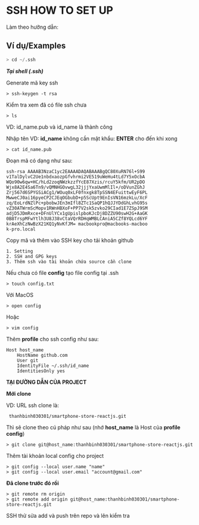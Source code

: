 
# SSH HOW TO SET UP

Làm theo hưỡng dẫn: 

## Ví dụ/Examples

```python
> cd ~/.ssh 

```
***Tại shell (.ssh)***

Generate mã key ssh
```
> ssh-keygen -t rsa 
```
Kiểm tra xem đã có file ssh chưa
```
> ls
```
VD: id_name.pub và id_name là thành công

Nhập tên VD: **id_name** không cần mật khẩu: **ENTER** cho đến khi xong
```
> cat id_name.pub
```
Đoạn mã có dạng như sau:
```
ssh-rsa AAAAB3NzaC1yc2EAAAADAQABAAABgQC80XuRN76l+S99
v1TalDylvC2Ue1nbdxaozpGfvhrmi2VE519uWeHu4tLd7Y5xOcbA
WQo90w6qw+HC/hLd2zoqNWzkzzfYcE87Xzis/rcuY5kfm/UR2pDO
Wjx8A2E4Sa6Tn9/vQMNHGOvwgL32jjjYxaUwmMlIl+/oDVunZGhJ
Zrj567d6SPYGSiACg1/WOuq0xLF0fnxgk8TpSSN4EFuittwEyF6PL
MwweCJ0ai16pyeCP2CJEqOGbubD+p5ScUpt9EnIsVN16mzkLu/XcF
zq/EoLrdNZlPc+pbobwJEn3mIfl8ZTc1SaQP1hQJJYDdGhLvhG95s
vZ30ATWrmScMopv1RWnHBXoF+PP7V2sk5zvko29CIad1E7ZSpJ9SM
adjD5JDmRxce+DFnUlYCx1gUpislpboKJcDj8DZZU90swH2G+AaGK
0B8TrspMFwYtlh3U8J38vCtaVQrRDHqWMBLCAniA5CZf8YQLcd6YF
krAeXhCzNwBzX21KQ1yNvKfJM= macbookpro@macbooks-macboo
k-pro.local
```
Copy mã và thêm vào SSH key cho tải khoản github
```
1. Setting 
2. SSH and GPG keys 
3. Thêm ssh vào tài khoản chứa source cần clone
```
Nếu chưa có file **config** tạo file config tại .ssh
```
> touch config.txt
```
Với MacOS
```
> open config 
```
Hoặc
```
> vim config 
```
Thêm **profile** cho ssh config như sau:
```
Host host_name
    HostName github.com
    User git
    IdentityFile ~/.ssh/id_name
    IdentitiesOnly yes
```

**TẠI ĐƯỜNG DẪN CỦA PROJECT**

**Mới clone**

VD: URL ssh clone là:
```
 thanhbinh030301/smartphone-store-reactjs.git
```
Thì sẽ clone theo cú pháp như sau (nhớ **host_name** là Host của **profile config**)
```
> git clone git@host_name:thanhbinh030301/smartphone-store-reactjs.git

```

Thêm tài khoản local config cho project
```
> git config --local user.name "name"
> git config --local user.email "account@gmail.com"
```
**Đã clone trước đó rồi**
```
> git remote rm origin
> git remote add origin git@host_name:thanhbinh030301/smartphone-store-reactjs.git
```
SSH thử sửa add và push trên repo và lên kiểm tra



